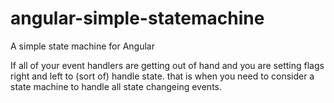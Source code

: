 # angular-simple-statemachine
A simple state machine for Angular

If all of your event handlers are getting out of hand and you are setting flags right and left to (sort of) handle state.
that is when you need to consider a state machine to handle all state changeing events.
